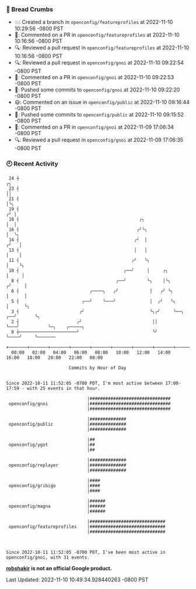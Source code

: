 ### 🍞 Bread Crumbs

 * 💥: Created a branch in `openconfig/featureprofiles` at 2022-11-10 10:29:56 -0800 PST
 * 💬: Commented on a PR in  `openconfig/featureprofiles` at 2022-11-10 10:16:56 -0800 PST
 * 🔍: Reviewed a pull request in  `openconfig/featureprofiles` at 2022-11-10 10:16:56 -0800 PST
 * 🔍: Reviewed a pull request in  `openconfig/gnoi` at 2022-11-10 09:22:54 -0800 PST
 * 💬: Commented on a PR in  `openconfig/gnoi` at 2022-11-10 09:22:53 -0800 PST
 * 🚢: Pushed some commits to `openconfig/gnoi` at 2022-11-10 09:22:20 -0800 PST
 * 😃: Commented on an issue in `openconfig/public` at 2022-11-10 09:16:44 -0800 PST
 * 🚢: Pushed some commits to `openconfig/public` at 2022-11-10 09:15:52 -0800 PST
 * 💬: Commented on a PR in  `openconfig/gnoi` at 2022-11-09 17:06:34 -0800 PST
 * 🔍: Reviewed a pull request in  `openconfig/gnoi` at 2022-11-09 17:06:35 -0800 PST

### 🕘 Recent Activity
```
 24 ┼                                                                        ╭╮
 23 ┤                                                                        ││
 21 ┤                                                                        │╰╮
 19 ┤                                                                       ╭╯ │
 18 ┤                                              ╭╮                       │  │
 16 ┤                                             ╭╯╰╮                      │  ╰╮
 14 ┤                                            ╭╯  │                     ╭╯   │
 13 ┤                                            │   │                     │    │
 11 ┤                                           ╭╯   ╰╮                    │    ╰╮
 10 ┤                                        ╭──╯     │     ╭╮             │     │
  8 ┤                                     ╭──╯        ╰╮    │╰╮           ╭╯     │
  6 ┤                           ╭────╮   ╭╯            │   ╭╯ ╰╮          │      │
  5 ┤                        ╭──╯    ╰───╯             │  ╭╯   ╰╮         │      ╰╮
  3 ┤                       ╭╯                         ╰╮╭╯     ╰──╮   ╭──╯       ╰╮
  2 ┤                      ╭╯                           ││         ╰───╯           ╰─╮    ╭─────╮
  0 ┼──────────────────────╯                            ╰╯                           ╰────╯     ╰───────
    +───────+───────+───────+───────+───────+───────+───────+───────+───────+───────+───────+───────+────
  00:00   02:00   04:00   06:00   08:00   10:00   12:00   14:00   16:00   18:00   20:00   22:00   00:00   

						Commits by Hour of Day


Since 2022-10-11 11:52:05 -0700 PDT, I'm most active between 17:00-17:59 - with 25 events in that hour.

```



```
                               |###############################
 openconfig/gnoi               |###############################
                               |###############################

                               |##############
 openconfig/public             |##############
                               |##############

                               |##
 openconfig/ygot               |##
                               |##

                               |##############
 openconfig/replayer           |##############
                               |##############

                               |####
 openconfig/gribigo            |####
                               |####

                               |######
 openconfig/magna              |######
                               |######

                               |#############################
 openconfig/featureprofiles    |#############################
                               |#############################



Since 2022-10-11 11:52:05 -0700 PDT, I've been most active in openconfig/gnoi, with 31 events.

```
**[robshakir](mailto:robjs@google.com) is not an official Google product.**  


Last Updated: 2022-11-10 10:49:34.928440263 -0800 PST
